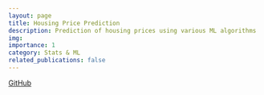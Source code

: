 ```yaml
---
layout: page
title: Housing Price Prediction
description: Prediction of housing prices using various ML algorithms
img: 
importance: 1
category: Stats & ML
related_publications: false
---
```


<a href="https://github.com/guswns3396/CSCI567-Project">GitHub</a>